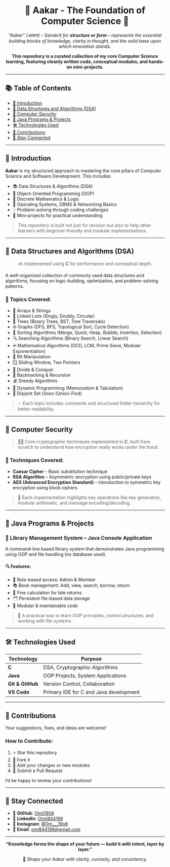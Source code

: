 <h1 align="center">🧱 Aakar - The Foundation of Computer Science 🧱</h1>

<p align="center">
  <em>“Aakar” (आकार) – Sanskrit for <strong>structure or form</strong> – represents the essential building blocks of knowledge, clarity in thought, and the solid base upon which innovation stands.</em>
</p>

<p align="center">
  <b>This repository is a curated collection of my core Computer Science learning, featuring cleanly written code, conceptual modules, and hands-on mini-projects.</b>
</p>

---

## 📚 Table of Contents

- [📖 Introduction](#-introduction)
- [📐 Data Structures and Algorithms (DSA)](#-data-structures-and-algorithms-dsa)
- [🔐 Computer Security](#-computer-security)
- [🧰 Java Programs & Projects](#-java-programs--projects)
- [🛠️ Technologies Used](#-technologies-used)
- [🤝 Contributions](#-contributions)
- [🚀 Stay Connected](#-stay-connected)

---

## 📖 Introduction

**Aakar** is my structured approach to mastering the core pillars of Computer Science and Software Development. This includes:

- 📚 Data Structures & Algorithms (DSA)
- 🧠 Object-Oriented Programming (OOP)
- 🧮 Discrete Mathematics & Logic
- 💾 Operating Systems, DBMS & Networking Basics
- 💡 Problem-solving through coding challenges
- 🧪 Mini-projects for practical understanding

> This repository is built not just for revision but also to help other learners with beginner-friendly and modular implementations.

---

## 📐 Data Structures and Algorithms (DSA)

> ✍️ Implemented using **C** for performance and conceptual depth.

A well-organized collection of commonly used data structures and algorithms, focusing on logic-building, optimization, and problem-solving patterns.

### 📂 Topics Covered:

- 📏 Arrays & Strings
- 🧵 Linked Lists (Singly, Doubly, Circular)
- 🌳 Trees (Binary Trees, BST, Tree Traversals)
- 🌐 Graphs (DFS, BFS, Topological Sort, Cycle Detection)
- 🔄 Sorting Algorithms (Merge, Quick, Heap, Bubble, Insertion, Selection)
- 🔍 Searching Algorithms (Binary Search, Linear Search)
- ➗ Mathematical Algorithms (GCD, LCM, Prime Sieve, Modular Exponentiation)
- 🧠 Bit Manipulation
- 🪟 Sliding Window, Two Pointers
- 📐 Divide & Conquer
- 🔁 Backtracking & Recursion
- 💰 Greedy Algorithms
- 🧬 Dynamic Programming (Memoization & Tabulation)
- 🧩 Disjoint Set Union (Union-Find)

> ✅ Each topic includes comments and structured folder hierarchy for better readability.

---

## 🔐 Computer Security

> 👨‍💻 Core cryptographic techniques implemented in **C**, built from scratch to understand how encryption really works under the hood.

### 🔑 Techniques Covered:

- **Caesar Cipher** – Basic substitution technique
- **RSA Algorithm** – Asymmetric encryption using public/private keys
- **AES (Advanced Encryption Standard)** – Introduction to symmetric key encryption using block ciphers

> 🔐 Each implementation highlights key operations like key generation, modular arithmetic, and message encoding/decoding.

---

## 🧰 Java Programs & Projects

### 📘 Library Management System – Java Console Application

A command-line based library system that demonstrates Java programming using OOP and file handling (no database used).

#### 🔍 Features:

- 📛 Role-based access: Admin & Member
- 📚 Book management: Add, view, search, borrow, return
- 📅 Fine calculation for late returns
- 🗂️ Persistent file-based data storage
- 🧱 Modular & maintainable code

> 📌 A practical way to learn OOP principles, control structures, and working with file systems.

---

## 🛠️ Technologies Used

| Technology     | Purpose                                     |
|----------------|---------------------------------------------|
| **C**          | DSA, Cryptographic Algorithms                |
| **Java**       | OOP Projects, System Applications            |
| **Git & GitHub**| Version Control, Collaboration              |
| **VS Code**    | Primary IDE for C and Java development       |

---

## 🤝 Contributions

Your suggestions, fixes, and ideas are welcome!

### How to Contribute:
1. ⭐ Star this repository
2. 🍴 Fork it
3. 🔨 Add your changes or new modules
4. 📨 Submit a Pull Request

I’d be happy to review your contributions!

---

## 🚀 Stay Connected

- 🔗 **GitHub**: [Omii1908](https://github.com/Omii1908)
- 💼 **LinkedIn**: [Omii844198](https://linkedin.com/in/Omii844198)
- 📸 **Instagram**: [@0m___19o8](https://instagram.com/0m___19o8)
- 📧 **Email**: [omi844198@gmail.com](mailto:omi844198@gmail.com)

---

<p align="center"><b>“Knowledge forms the shape of your future — build it with intent, layer by layer.”</b></p>
<p align="center">🧱 <i>Shape your Aakar with clarity, curiosity, and consistency.</i></p>

